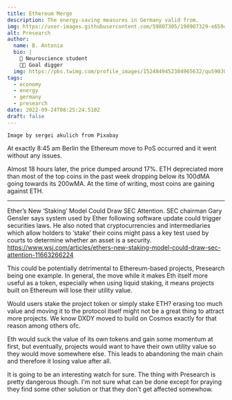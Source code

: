 ```yaml
---
title: Ethereum Merge
description: The energy-saving measures in Germany valid from.
img: https://user-images.githubusercontent.com/59807305/190907329-e6594719-063f-46b0-982c-0eea40dc0aac.png
alt: Presearch
author:
  name: B. Antonia
  bio: |
    🧠 Neuroscience student
    🦸🏼 Goal digger
  img: https://pbs.twimg.com/profile_images/1524849452304965632/quS90JQ9_400x400.jpg
tags:
  - economy
  - energy
  - germany
  - presearch
date: 2022-09-24T08:25:24.510Z
draft: false
---
```


``` 
Image by sergei akulich from Pixabay 
```
At exactly 8:45 am Berlin the Ethereum move to PoS occurred and it went without any issues.



Almost 18 hours later, the price dumped around 17%. ETH depreciated more than most of the top coins in the past week dropping below its 100dMA going towards its 200wMA.
At the time of writing, most coins are gaining against ETH.

---

Ether’s New ‘Staking’ Model Could Draw SEC Attention. SEC chairman Gary Gensler says system used by Ether following software update could trigger securities laws.
He also noted that cryptocurrencies and intermediaries which allow holders to ‘stake’ their coins might pass a key test used by courts to determine whether an asset is a security.
https://www.wsj.com/articles/ethers-new-staking-model-could-draw-sec-attention-11663266224

This could be potentially detrimental to Ethereum-based projects, Presearch being one example. In general, the move while it makes Eth itself more useful as a token, especially when using liquid staking, it means projects built on Ethereum will lose their utility value.



Would users stake the project token or simply stake ETH? erasing too much value and moving it to the protocol itself might not be a great thing to attract more projects. We know DXDY moved to build on Cosmos exactly for that reason among others ofc.



Eth would suck the value of its own tokens and gain some momentum at first, but eventually, projects would want to have their own utility value so they would move somewhere else. This leads to abandoning the main chain and therefore it losing value after all.



It is going to be an interesting watch for sure. The thing with Presearch is pretty dangerous though. I'm not sure what can be done except for praying they find some other solution or that they don't get affected somewhow.
